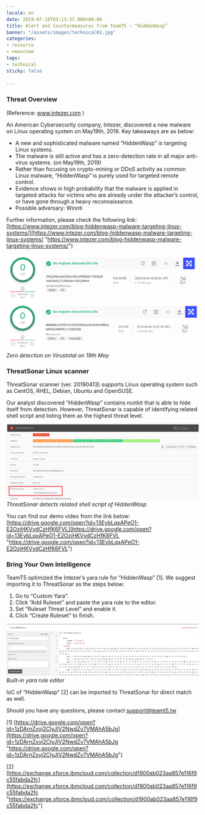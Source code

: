 ```yaml
---
locale: en
date: 2019-07-10T03:13:37.000+00:00
title: Alert and Countermeasures from TeamT5 – “HiddenWasp”
banner: "/assets/images/technical01.jpg"
categories:
- resource
- newsroom
tags:
- technical
sticky: false

---
```

### **Threat Overview**

(Reference: www.intezer.com )

An American Cybersecurity company, Intezer, discovered a new malware on Linux operating system on May19th, 2019. Key takeaways are as below:

* A new and sophisticated malware named “HiddenWasp” is targeting Linux systems.
* The malware is still active and has a zero-detection rate in all major anti-virus systems. (on May19th, 2019)
* Rather than focusing on crypto-mining or DDoS activity as common Linux malware, “HiddenWasp” is purely used for targeted remote control.
* Evidence shows in high probability that the malware is applied in targeted attacks for victims who are already under the attacker’s control, or have gone through a heavy reconnaissance.
* Possible adversary: Winnti

Further information, please check the following link: [https://www.intezer.com/blog-hiddenwasp-malware-targeting-linux-systems/](https://www.intezer.com/blog-hiddenwasp-malware-targeting-linux-systems/ "https://www.intezer.com/blog-hiddenwasp-malware-targeting-linux-systems/")

![(Zero detection on Virustotal on 19th May)](/assets/images/img1.png "(Zero detection on Virustotal on 19th May)")
*Zero detection on Virustotal on 19th May*
### **ThreatSonar Linux scanner**

ThreatSonar scanner (ver. 20190413) supports Linux operating system such as CentOS, RHEL, Debian, Ubuntu and OpenSUSE.

Our analyst discovered “HiddenWasp” contains rootkit that is able to hide itself from detection. However, ThreatSonar is capable of identifying related shell script and listing them as the highest threat level.

![(ThreatSonar detects related shell script of HiddenWasp)](/assets/images/img2.png "(ThreatSonar detects related shell script of HiddenWasp)")
*ThreatSonar detects related shell script of HiddenWasp*
                    
                    
You can find our demo video from the link below: [https://drive.google.com/open?id=13EybLqxAPeO1-E2OzjHKVvdCzHfK6FVL](https://drive.google.com/open?id=13EybLqxAPeO1-E2OzjHKVvdCzHfK6FVL "https://drive.google.com/open?id=13EybLqxAPeO1-E2OzjHKVvdCzHfK6FVL")          
            
            
### **Bring Your Own Intelligence**

TeamT5 optimized the Intezer’s yara rule for “HiddenWasp” \[1\]. We suggest importing it to ThreatSonar as the steps below:
1. Go to “Custom Yara”.
2. Click “Add Ruleset” and paste the yara rule to the editor.
3. Set “Ruleset Threat Level” and enable it.
4. Click “Create Ruleset” to finish.

![(Built-in yara rule editor)](/assets/images/img3.png "(Built-in yara rule editor)")
*Built-in yara rule editor*
               
               
IoC of “HiddenWasp” \[2\] can be imported to ThreatSonar for direct match as well.
                         
                         
              
Should you have any questions, please contact support@teamt5.tw              
                 
                 
                
                

\[1\] [https://drive.google.com/open?id=1zDArnZxvj2ClyJIV2NwdZv7VMAhA5bJg](https://drive.google.com/open?id=1zDArnZxvj2ClyJIV2NwdZv7VMAhA5bJg "https://drive.google.com/open?id=1zDArnZxvj2ClyJIV2NwdZv7VMAhA5bJg")

\[2\] [https://exchange.xforce.ibmcloud.com/collection/d1900ab023aa857e116f9c55fabda2fc](https://exchange.xforce.ibmcloud.com/collection/d1900ab023aa857e116f9c55fabda2fc "https://exchange.xforce.ibmcloud.com/collection/d1900ab023aa857e116f9c55fabda2fc")